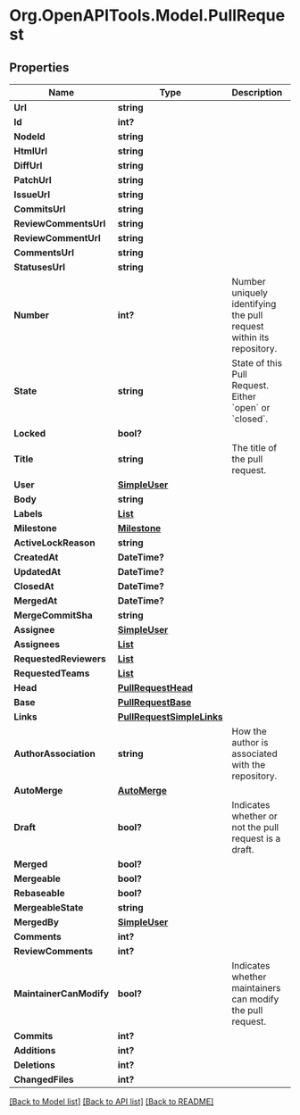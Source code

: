 # Org.OpenAPITools.Model.PullRequest

## Properties

Name | Type | Description | Notes
------------ | ------------- | ------------- | -------------
**Url** | **string** |  | 
**Id** | **int?** |  | 
**NodeId** | **string** |  | 
**HtmlUrl** | **string** |  | 
**DiffUrl** | **string** |  | 
**PatchUrl** | **string** |  | 
**IssueUrl** | **string** |  | 
**CommitsUrl** | **string** |  | 
**ReviewCommentsUrl** | **string** |  | 
**ReviewCommentUrl** | **string** |  | 
**CommentsUrl** | **string** |  | 
**StatusesUrl** | **string** |  | 
**Number** | **int?** | Number uniquely identifying the pull request within its repository. | 
**State** | **string** | State of this Pull Request. Either &#x60;open&#x60; or &#x60;closed&#x60;. | 
**Locked** | **bool?** |  | 
**Title** | **string** | The title of the pull request. | 
**User** | [**SimpleUser**](SimpleUser.md) |  | 
**Body** | **string** |  | 
**Labels** | [**List<PullRequestLabelsInner>**](PullRequestLabelsInner.md) |  | 
**Milestone** | [**Milestone**](Milestone.md) |  | 
**ActiveLockReason** | **string** |  | [optional] 
**CreatedAt** | **DateTime?** |  | 
**UpdatedAt** | **DateTime?** |  | 
**ClosedAt** | **DateTime?** |  | 
**MergedAt** | **DateTime?** |  | 
**MergeCommitSha** | **string** |  | 
**Assignee** | [**SimpleUser**](SimpleUser.md) |  | 
**Assignees** | [**List<SimpleUser1>**](SimpleUser1.md) |  | [optional] 
**RequestedReviewers** | [**List<SimpleUser1>**](SimpleUser1.md) |  | [optional] 
**RequestedTeams** | [**List<TeamSimple1>**](TeamSimple1.md) |  | [optional] 
**Head** | [**PullRequestHead**](PullRequestHead.md) |  | 
**Base** | [**PullRequestBase**](PullRequestBase.md) |  | 
**Links** | [**PullRequestSimpleLinks**](PullRequestSimpleLinks.md) |  | 
**AuthorAssociation** | **string** | How the author is associated with the repository. | 
**AutoMerge** | [**AutoMerge**](AutoMerge.md) |  | 
**Draft** | **bool?** | Indicates whether or not the pull request is a draft. | [optional] 
**Merged** | **bool?** |  | 
**Mergeable** | **bool?** |  | 
**Rebaseable** | **bool?** |  | [optional] 
**MergeableState** | **string** |  | 
**MergedBy** | [**SimpleUser**](SimpleUser.md) |  | 
**Comments** | **int?** |  | 
**ReviewComments** | **int?** |  | 
**MaintainerCanModify** | **bool?** | Indicates whether maintainers can modify the pull request. | 
**Commits** | **int?** |  | 
**Additions** | **int?** |  | 
**Deletions** | **int?** |  | 
**ChangedFiles** | **int?** |  | 

[[Back to Model list]](../README.md#documentation-for-models) [[Back to API list]](../README.md#documentation-for-api-endpoints) [[Back to README]](../README.md)


